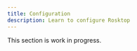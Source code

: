 ```yaml
---
title: Configuration
description: Learn to configure Rosktop
---
```


This section is work in progress.